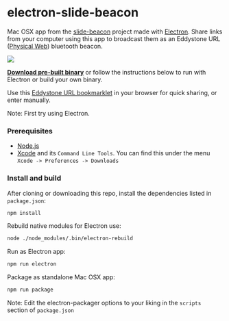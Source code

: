 # electron-slide-beacon
Mac OSX app from the [slide-beacon](https://github.com/dermike/slide-beacon) project made with [Electron](http://electron.atom.io).
Share links from your computer using this app to broadcast them as an Eddystone URL ([Physical Web](https://github.com/google/physical-web)) bluetooth beacon.

![](https://raw.githubusercontent.com/dermike/electron-slide-beacon/master/screenshot/screenshot.jpg)

**[Download pre-built binary](https://github.com/dermike/electron-slide-beacon/releases/download/0.1.5/EddystoneURL.zip)** or follow the instructions below to run with Electron or build your own binary.

Use this [Eddystone URL bookmarklet](https://github.com/dermike/eddystone-bookmarklet) in your browser for quick sharing, or enter manually.

Note:
First try using Electron.

### Prerequisites

* [Node.js](https://nodejs.org/)
* [Xcode](https://developer.apple.com/xcode/download/) and its `Command Line Tools`. You can find this under the menu `Xcode -> Preferences -> Downloads`

### Install and build

After cloning or downloading this repo, install the dependencies listed in `package.json`:

```sh
npm install
```

Rebuild native modules for Electron use:

```sh
node ./node_modules/.bin/electron-rebuild
```

Run as Electron app:

```sh
npm run electron
```

Package as standalone Mac OSX app:

```sh
npm run package
```

Note: Edit the electron-packager options to your liking in the `scripts` section of `package.json`
